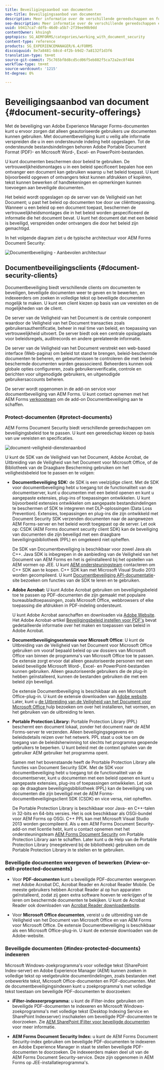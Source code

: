 ```yaml
---
title: Beveiligingsaanbod van documenten
seo-title: Beveiligingsaanbod van documenten
description: Meer informatie over de verschillende gereedschappen en functies van AEM documentbeveiliging
seo-description: Meer informatie over de verschillende gereedschappen en functies van AEM documentbeveiliging
uuid: b9417ca7-ddfb-46d0-a5b7-2f39ee90b9dd
contentOwner: khsingh
geptopics: SG_AEMFORMS/categories/working_with_document_security
content-type: reference
products: SG_EXPERIENCEMANAGER/6.4/FORMS
discoiquuid: 8e7a8481-b8cd-4f2b-b9d2-7a8132f1d3f6
translation-type: tm+mt
source-git-commit: 75c765bf8d8cd5cd06f5eb882f5ca72a2ec8f484
workflow-type: tm+mt
source-wordcount: '1215'
ht-degree: 0%

---
```



# Beveiligingsaanbod van document {#document-security-offerings}

Met de beveiliging van Adobe Experience Manager Forms-documenten kunt u ervoor zorgen dat alleen geautoriseerde gebruikers uw documenten kunnen gebruiken. Met documentbeveiliging kunt u veilig alle informatie verspreiden die u in een ondersteunde indeling hebt opgeslagen. Tot de ondersteunde bestandsindelingen behoren Adobe Portable Document Format (PDF)- en Microsoft Word-, Excel- en PowerPoint-bestanden.

U kunt documenten beschermen door beleid te gebruiken. De vertrouwelijkheidsmontages u in een beleid specificeert bepalen hoe een ontvanger een document kan gebruiken waarop u het beleid toepast. U kunt bijvoorbeeld opgeven of ontvangers tekst kunnen afdrukken of kopiëren, tekst kunnen bewerken of handtekeningen en opmerkingen kunnen toevoegen aan beveiligde documenten.

Het beleid wordt opgeslagen op de server van de Veiligheid van het Document; u past het beleid op documenten toe door uw cliënttoepassing. Wanneer u een beleid op een document toepast, beschermen de vertrouwelijkheidsmontages die in het beleid worden gespecificeerd de informatie die het document bevat. U kunt het document dat met een beleid is beveiligd, verspreiden onder ontvangers die door het beleid zijn gemachtigd.

In het volgende diagram ziet u de typische architectuur voor AEM Forms Document Security:

![Documentbeveiliging - Aanbevolen architectuur](do-not-localize/document_security_architecture.png)

## Documentbeveiligingsclients {#document-security-clients}

Documentbeveiliging biedt verschillende clients om documenten te beveiligen, beveiligde documenten weer te geven en te bewerken, en indexeerders om zoeken in volledige tekst op beveiligde documenten mogelijk te maken. U kunt een client kiezen op basis van uw vereisten en de mogelijkheden van de client.

De server van de Veiligheid van het Document is de centrale component waardoor de Veiligheid van het Document transacties zoals gebruikersauthentificatie, beheer in real time van beleid, en toepassing van vertrouwelijkheid uitvoert. De server biedt ook een centrale opslagplaats voor beleidsregels, auditrecords en andere gerelateerde informatie.

De server van de Veiligheid van het Document verstrekt een web-based interface (Web-pagina) om beleid tot stand te brengen, beleid-beschermde documenten te beheren, en gebeurtenissen te controleren die met beleid-beschermde documenten worden geassocieerd. Beheerders kunnen ook globale opties configureren, zoals gebruikersverificatie, controle en berichten voor uitgenodigde gebruikers, en uitgenodigde gebruikersaccounts beheren.

De server wordt opgenomen in de add-on service voor documentbeveiliging van AEM Forms. U kunt contact opnemen met het AEM Forms [verkoopteam](https://www.adobe.com/products/request-consultation/marketing-cloud.html?s_osc=70114000002JNwKAAW&amp;s_iid=70114000002JHs3AAG) om de add-on Documentbeveiliging aan te schaffen.

### Protect-documenten {#protect-documents}

AEM Forms Document Security biedt verschillende gereedschappen om beveiligingsbeleid toe te passen. U kunt een gereedschap kiezen op basis van uw vereisten en specificaties.

![document-veiligheid-dienstenaanbod](assets/document-security-offerings.png)

U kunt de SDK van de Veiligheid van het Document, Adobe Acrobat, de Uitbreiding van de Veiligheid van het Document voor Microsoft Office, of de Bibliotheek van de Draagbare Bescherming gebruiken om het veiligheidsbeleid toe te passen en te volgen:

* **Documentbeveiliging SDK:** de SDK is een veelzijdige client. Met de SDK voor documentbeveiliging hebt u toegang tot de functionaliteit van de documentserver, kunt u documenten met een beleid openen en kunt u aangepaste extensies, plug-ins of toepassingen ontwikkelen. U kunt bijvoorbeeld extensies ontwikkelen om aangepaste bestandsindelingen te beschermen of SDK te integreren met DLP-oplossingen (Data Loss Prevention). Extensies, toepassingen en plug-ins die zijn ontwikkeld met Document Security SDK verzenden documenten naar de aangewezen AEM Forms-server en het beleid wordt toegepast op de server. Let ook op: CSDK (AEM Forms document security client SDK) kan de beveiliging van documenten die zijn beveiligd met een draagbare beveiligingsbibliotheek (PPL) en omgekeerd niet opheffen.

   De SDK van Documentbeveiliging is beschikbaar voor zowel Java als C++. Java SDK is inbegrepen in de aanbieding van de Veiligheid van het Document van AEM Forms en het is geïnstalleerd bij het opstellen van AEM vormen op JEE. U kunt [AEM ondersteuningsteam](https://helpx.adobe.com/marketing-cloud/contact-support.html) contacteren om C++ SDK aan te kopen. C++ SDK kan met Microsoft Visual Studio 2013 worden gecompileerd. U kunt [Documentbeveiliging API-documentatie](https://help.adobe.com/en_US/livecycle/11.0/Services/WS92d06802c76abadb76c48dfe12dbeb3e281-7ff0.2.html)-site bezoeken om functies van de SDK te leren en te gebruiken.

* **Adobe Acrobat:** U kunt Adobe Acrobat gebruiken om beveiligingsbeleid toe te passen op PDF-documenten die zijn gemaakt met populaire bureaubladtoepassingen, zoals Microsoft Office, webbrowsers of elke toepassing die afdrukken in PDF-indeling ondersteunt.

   U kunt Adobe Acrobat aanschaffen en downloaden via [Adobe Website](https://acrobat.adobe.com/us/en/free-trial-download.html). Het Adobe Acrobat-artikel [Beveiligingsbeleid instellen voor PDF&#39;s](https://helpx.adobe.com/acrobat/using/setting-security-policies-pdfs.html) bevat gedetailleerde informatie over het maken en toepassen van beleid in Adobe Acrobat.

* **Documentbeveiligingsextensie voor Microsoft Office**: U kunt de Uitbreiding van de Veiligheid van het Document voor Microsoft Office gebruiken om vooraf bepaald beleid op uw dossiers van Microsoft Office van binnen de programma&#39;s van Microsoft Office toe te passen. De extensie zorgt ervoor dat alleen geautoriseerde personen met een beleid beveiligde Microsoft Word-, Excel- en PowerPoint-bestanden kunnen gebruiken. Alleen geautoriseerde gebruikers die de plug-in hebben geïnstalleerd, kunnen de bestanden gebruiken die met een beleid zijn beveiligd.

   De extensie Documentbeveiliging is beschikbaar als een Microsoft Office-plug-in. U kunt de extensie downloaden van [Adobe website](https://helpx.adobe.com/aem-forms/aem-document-security/download-installer.html). Later, kunt u [de Uitbreiding van de Veiligheid van het Document voor Microsoft Office ](https://helpx.adobe.com/aem-forms/aem-document-security/aem-document-security-extension-help.html) hulp bezoeken om over het installeren, het vormen, en het gebruiken van de uitbreiding te leren.

* **Portable Protection Library:** Portable Protection Library (PPL) beschermt een document lokaal, zonder het document naar de AEM Forms-server te verzenden. Alleen beveiligingsgegevens en beleidsdetails reizen over het netwerk. PPL staat u ook toe om de toegang van de beleidsherwinning tot slechts het programma geopende gebruikers te beperken. U kunt beleid met de context ophalen van de gebruiker AEM gebruiker het programma opent.

   Samen met het bovenstaande heeft de Prortable Protection Library alle functies van Document Security SDK. Met de SDK voor documentbeveiliging hebt u toegang tot de functionaliteit van de documentserver, kunt u documenten met een beleid openen en kunt u aangepaste extensies, plug-ins of toepassingen ontwikkelen. Let ook op: de draagbare beveiligingsbibliotheek (PPL) kan de beveiliging van documenten die zijn beveiligd met de AEM Forms-documentbeveiligingsclient SDK (CSDK) en vice versa, niet opheffen.

   De Portable Protection Library is beschikbaar voor Java- en C++-talen in 32-bits en 64-bits versies. Het is ook beschikbaar als OSGi-bundel voor AEM Forms op OSGi. C++ PPL kan met Microsoft Visual Studio 2013 worden gecompileerd. Als u een AEM Forms Document Security-add-on met licentie hebt, kunt u contact opnemen met het ondersteuningsteam [AEM Forms Document Security](https://helpx.adobe.com/marketing-cloud/contact-support.html) om Portable Protection Library aan te schaffen. Later kunt u de Help van de Portable Protection Library (meegeleverd bij de bibliotheek) gebruiken om de Portable Protection Library in te stellen en te gebruiken.

### Beveiligde documenten weergeven of bewerken {#view-or-edit-protected-documents}

* Voor **PDF-documenten** kunt u beveiligde PDF-documenten weergeven met Adobe Acrobat DC, Acrobat Reader en Acrobat Reader Mobile. De meeste gebruikers hebben Acrobat Reader al op hun apparaten geïnstalleerd, zodat zij geen extra software hoeven te verkrijgen of te leren om beschermde documenten te bekijken. U kunt de Acrobat Reader ook downloaden van [Acrobat Reader downloadwebsite](https://get.adobe.com/reader/).

* Voor **Microsoft Office documenten**, vereist u de uitbreiding van de Veiligheid van het Document van Microsoft Office en van AEM Forms voor Microsoft Office. De extensie Documentbeveiliging is beschikbaar als een Microsoft Office-plug-in. U kunt de extensie downloaden van de Adobe-website.

### Beveiligde documenten {#index-protected-documents} indexeren

Microsoft Windows-zoekprogramma&#39;s voor volledige tekst (SharePoint Index-server) en Adobe Experience Manager (AEM) kunnen zoeken in volledige tekst op veelgebruikte documentindelingen, zoals bestanden met onbewerkte tekst, Microsoft Office-documenten en PDF-documenten. Met de documentbeveiligingsindexen kunt u zoekprogramma&#39;s met volledige tekst toestaan om beveiligde PDF-documenten te doorzoeken:

* **iFilter-indexeerprogramma:** u kunt de iFilter-index gebruiken om beveiligde PDF-documenten te indexeren en Microsoft Windows-zoekprogramma&#39;s met volledige tekst (Desktop Indexing Service en SharePoint Indexserver) inschakelen om beveiligde PDF-documenten te doorzoeken. Zie [AEM SharePoint IFilter voor beveiligde documenten](assets/sharepoint-ifilter-doc-security.pdf) voor meer informatie.

* **AEM Forms Document Security Index:** u kunt de AEM Forms Document Security-index gebruiken om beveiligde PDF-documenten te indexeren en Adobe Experience Manager in staat te stellen beveiligde PDF-documenten te doorzoeken. De indexeerders maken deel uit van de AEM Forms Document Security-service. Deze zijn opgenomen in AEM Forms op JEE-installatieprogramma&#39;s.

